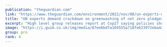 ```yaml
---
publication: "theguardian.com"
link: "https://www.theguardian.com/environment/2022/nov/08/un-experts-demand-crackdown-on-greenwashing-of-net-zero-pledges-cop27"
title: "UN experts demand crackdown on greenwashing of net zero pledges"
excerpt: "High level group releases report at Cop27 saying policies should be ‘about cutting emissions, not corners’"
image: "https://i.guim.co.uk/img/media/87ee6bd7a104555a718fe623972eba4a00c17f87/234_0_3266_1961/master/3266.jpg?width=1200&height=630&quality=85&auto=format&fit=crop&overlay-align=bottom%2Cleft&overlay-width=100p&overlay-base64=L2ltZy9zdGF0aWMvb3ZlcmxheXMvdGctZGVmYXVsdC5wbmc&enable=upscale&s=065795dbfbfe174c32604b148201e5a1"
group: pro
rank: 4
---
```

